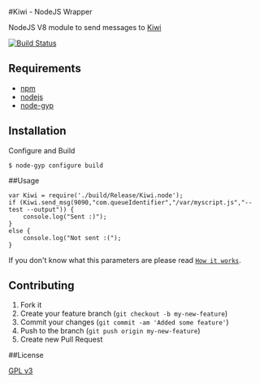 #Kiwi - NodeJS Wrapper

NodeJS V8 module to send messages to [Kiwi](https://github.com/TotenDev/Kiwi)

[![Build Status](https://secure.travis-ci.org/TotenDev/TDevShortener-LibNode.png?branch=master)](http://travis-ci.org/TotenDev/Kiwi-LibNode)

## Requirements

- [npm](https://github.com/isaacs/npm)
- [nodejs](https://github.com/joyent/node)
- [node-gyp](https://github.com/TooTallNate/node-gyp)

## Installation

Configure and Build

    $ node-gyp configure build

##Usage

    var Kiwi = require('./build/Release/Kiwi.node');
	if (Kiwi.send_msg(9090,"com.queueIdentifier","/var/myscript.js","--test --output")) { 
		console.log("Sent :)"); 
	}
	else { 
		console.log("Not sent :("); 
	}
	
If you don't know what this parameters are please read [`How it works`](https://github.com/TotenDev/Kiwi/#how-it-works).

## Contributing

1. Fork it
2. Create your feature branch (`git checkout -b my-new-feature`)
3. Commit your changes (`git commit -am 'Added some feature'`)
4. Push to the branch (`git push origin my-new-feature`)
5. Create new Pull Request

##License

[GPL v3](https://github.com/TotenDev/Kiwi-LibNode/raw/master/LICENSE)

